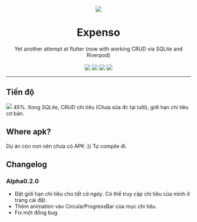 <div align="center">  
<img src="https://github.com/wu4ngg/Expenso/assets/68984861/62e8cd4e-3287-4e2e-8600-e34a93bb4179"/>
<h1>Expenso</h1>
Yet another attempt at flutter (now with working CRUD via SQLite and Riverpod)
<br>
<br>
<img src="https://img.shields.io/badge/Flutter-%2302569B.svg?style=for-the-badge&logo=Flutter&logoColor=white"/>
<img src="https://img.shields.io/badge/dart-%230175C2.svg?style=for-the-badge&logo=dart&logoColor=white"/>
<img src="https://img.shields.io/badge/Android-3DDC84?style=for-the-badge&logo=android&logoColor=white"/>
<img src="https://img.shields.io/badge/iOS-000000?style=for-the-badge&logo=ios&logoColor=white"/>
<hr/>
</div>

## Tiến độ
![](https://geps.dev/progress/45)
45%. Xong SQLite, CRUD chi tiêu (Chưa sửa đc tại lười), giới hạn chi tiêu cơ bản.

## Where apk?
Dự án còn non nên chưa có APK :)) Tự compile đi.

## Changelog
### Alpha0.2.0
- Đặt giới hạn chi tiêu cho *tất cả ngày*. Có thể truy cập chi tiêu của mình ở trang cài đặt.
- Thêm animation vào CircularProgressBar của mục chi tiêu.
- Fix một đống bug.
